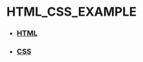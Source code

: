 # HTML_CSS_EXAMPLE


- ### [HTML](https://github.com/banziha104/HTML_CSS_EXAMPLE/blob/master/HTML/Example/README.md)

- ### [CSS](https://github.com/banziha104/HTML_CSS_EXAMPLE/blob/master/CSS/CSS.md)
